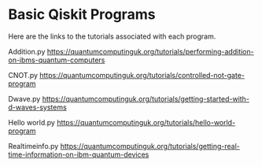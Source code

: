 # Basic Qiskit Programs

Here are the links to the tutorials associated with each program. 

Addition.py
https://quantumcomputinguk.org/tutorials/performing-addition-on-ibms-quantum-computers

CNOT.py
https://quantumcomputinguk.org/tutorials/controlled-not-gate-program

Dwave.py 
https://quantumcomputinguk.org/tutorials/getting-started-with-d-waves-systems

Hello world.py
https://quantumcomputinguk.org/tutorials/hello-world-program

Realtimeinfo.py
https://quantumcomputinguk.org/tutorials/getting-real-time-information-on-ibm-quantum-devices

